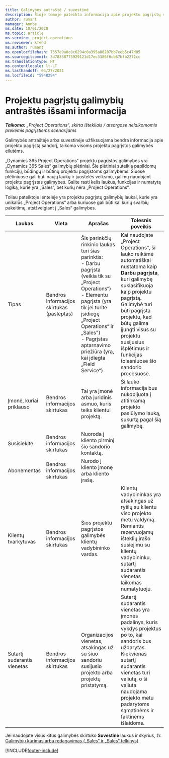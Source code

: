 ```yaml
---
title: Galimybės antraštė / suvestinė
description: Šioje temoje pateikta informacija apie projektu pagrįstų sandorių ir projektu pagrįstų galimybių eilutes.
author: rumant
manager: Annbe
ms.date: 10/01/2020
ms.topic: article
ms.service: project-operations
ms.reviewer: kfend
ms.author: rumant
ms.openlocfilehash: 7357e9a8c8c6294c0a395a80287bb7eeb5c47d85
ms.sourcegitcommit: 3d78338773929121d17ec3386f6cb67bfb2272cc
ms.translationtype: HT
ms.contentlocale: lt-LT
ms.lasthandoff: 04/27/2021
ms.locfileid: "5948294"
---
```

# <a name="header-details-for-project-based-opportunities"></a>Projektu pagrįstų galimybių antraštės išsami informacija

_**Taikoma:** „Project Operations“, skirta ištekliais / atsargose nelaikomomis prekėmis pagrįstiems scenarijams_


Galimybės antraštėje arba suvestinėje užfiksuojama bendra informacija apie projektu pagrįstą sandorį, taikoma visoms projektu pagrįstos galimybės eilutėms.

„Dynamics 365 Project Operations“ projektu pagrįstos galimybės yra „Dynamics 365 Sales“ galimybių plėtiniai. Šie plėtiniai suteikia papildomų funkcijų, būdingų ir būtinų projektu pagrįstoms galimybėms. Šiuose plėtiniuose gali būti naujų laukų ir juostelės veiksmų, galimų naudojant projektu pagrįstas galimybes. Galite rasti kelis laukus, funkcijas ir numatytą logiką, kurie yra „Sales“, bet kurių nėra „Project Operations“.

Toliau pateiktoje lentelėje yra projektu pagrįstų galimybių laukai, kurie yra unikalūs „Project Operations“ arba kuriuose gali būti kai kurių svarbių pakeitimų, atsižvelgiant į „Sales“ galimybes.

| **Laukas** | **Vieta** | **Aprašas** | **Tolesnis poveikis** |
| --- | --- | --- | --- |
| Tipas | Bendros informacijos skirtukas (paslėptas) | Šis parinkčių rinkinio laukas turi šias parinktis:</br>- Darbu pagrįsta (veikia tik su „Project Operations“)</br>- Elementu pagrįsta (yra tik jei turite įsidiegę „Project Operations“ ir „Sales")</br>- Pagrįstas aptarnavimo priežiūra (yra, kai įdiegta „Field Service“) | Kai naudojate „Project Operations“, ši lauko reikšmė automatiškai nustatoma kaip **Darbu pagrįsta**, kuri galimybę suklasifikuoja kaip projektu pagrįstą. Galimybė turi būti pagrįsta projektu, kad būtų galima įjungti visus su projektu susijusius išplėtimus ir funkcijas tolesniuose šio sandorio procesuose. |
| Įmonė, kuriai priklauso | Bendros informacijos skirtukas | Tai yra įmonė arba juridinis asmuo, kuris teiks klientui projektą. | Ši lauko informacija bus nukopijuota į atitinkamą projekto pasiūlymo lauką, sukurtą pagal šią galimybę. |
| Susisiekite | Bendros informacijos skirtukas | Nuoroda į kliento pirminį šio sandorio kontaktą. | |
| Abonementas | Bendros informacijos skirtukas | Nurodo į kliento įmonę arba kliento įrašą. | |
| Klientų tvarkytuvas | Bendros informacijos skirtukas | Šios projektu pagrįstos galimybės klientų vadybininko vardas. | Klientų vadybininkas yra atsakingas už ryšių su klientu viso projekto metu valdymą. Remiantis rezervuojamų išteklių įrašo susiejimu su klientų vadybininku, sutartį sudarantis vienetas laikomas numatytuoju. |
| Sutartį sudarantis vienetas | Bendros informacijos skirtukas | Organizacijos vienetas, atsakingas už su šiuo sandoriu susijusio projekto arba projektų pristatymą. | Sutartį sudarantis vienetas yra įmonės padalinys, kuris vykdys projektus po to, kai sandoris bus uždarytas. Kiekvienas sutartį sudarantis vienetas turi valiutą, o ši valiuta naudojama projekto metu padarytoms sąmatinėms ir faktinėms išlaidoms. |

Jei naudojate visus kitus galimybės skirtuko **Suvestinė** laukus ir skyrius, žr. [Galimybių kūrimas arba redagavimas („Sales“ ir „Sales“ telkinys)](/dynamics365/sales-enterprise/create-edit-opportunity-sales).


[!INCLUDE[footer-include](../includes/footer-banner.md)]
